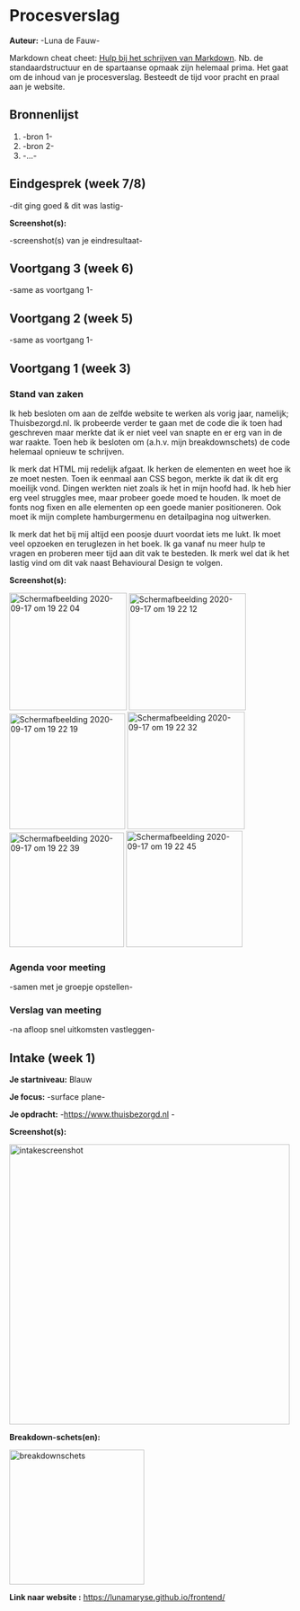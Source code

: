 # Procesverslag
**Auteur:** -Luna de Fauw-

Markdown cheat cheet: [Hulp bij het schrijven van Markdown](https://github.com/adam-p/markdown-here/wiki/Markdown-Cheatsheet). Nb. de standaardstructuur en de spartaanse opmaak zijn helemaal prima. Het gaat om de inhoud van je procesverslag. Besteedt de tijd voor pracht en praal aan je website.



## Bronnenlijst
1. -bron 1-
2. -bron 2-
3. -...-



## Eindgesprek (week 7/8)

-dit ging goed & dit was lastig-

**Screenshot(s):**

-screenshot(s) van je eindresultaat-



## Voortgang 3 (week 6)

-same as voortgang 1-



## Voortgang 2 (week 5)

-same as voortgang 1-



## Voortgang 1 (week 3)

### Stand van zaken

Ik heb besloten om aan de zelfde website te werken als vorig jaar, namelijk; Thuisbezorgd.nl. Ik probeerde verder te gaan met de code die ik toen had geschreven maar merkte dat ik er niet veel van snapte en er erg van in de war raakte. Toen heb ik besloten om (a.h.v. mijn breakdownschets) de code helemaal opnieuw te schrijven. 

Ik merk dat HTML mij redelijk afgaat. Ik herken de elementen en weet hoe ik ze moet nesten. Toen ik eenmaal aan CSS begon, merkte ik dat ik dit erg moeilijk vond. Dingen werkten niet zoals ik het in mijn hoofd had. Ik heb hier erg veel struggles mee, maar probeer goede moed te houden. Ik moet de fonts nog fixen en alle elementen op een goede manier positioneren. Ook moet ik mijn complete hamburgermenu en detailpagina nog uitwerken. 

Ik merk dat het bij mij altijd een poosje duurt voordat iets me lukt. Ik moet veel opzoeken en teruglezen in het boek. Ik ga vanaf nu meer hulp te vragen en proberen meer tijd aan dit vak te besteden. Ik merk wel dat ik het lastig vind om dit vak naast Behavioural Design te volgen. 

**Screenshot(s):**

<img width="209" alt="Schermafbeelding 2020-09-17 om 19 22 04" src="https://user-images.githubusercontent.com/55750162/93505516-411bde00-f91b-11ea-8dc0-422478c3730b.png">
<img width="208" alt="Schermafbeelding 2020-09-17 om 19 22 12" src="https://user-images.githubusercontent.com/55750162/93505523-437e3800-f91b-11ea-9939-ecd969d45f9c.png">
<img width="206" alt="Schermafbeelding 2020-09-17 om 19 22 19" src="https://user-images.githubusercontent.com/55750162/93505526-44af6500-f91b-11ea-8267-58635620f666.png">
<img width="209" alt="Schermafbeelding 2020-09-17 om 19 22 32" src="https://user-images.githubusercontent.com/55750162/93505533-47aa5580-f91b-11ea-8eb5-f51164115b65.png">
<img width="204" alt="Schermafbeelding 2020-09-17 om 19 22 39" src="https://user-images.githubusercontent.com/55750162/93505539-48db8280-f91b-11ea-96b1-da75d61d9396.png">
<img width="207" alt="Schermafbeelding 2020-09-17 om 19 22 45" src="https://user-images.githubusercontent.com/55750162/93505541-4aa54600-f91b-11ea-95db-07526c1e3af8.png">


### Agenda voor meeting

-samen met je groepje opstellen-

### Verslag van meeting

-na afloop snel uitkomsten vastleggen-



## Intake (week 1)

**Je startniveau:** Blauw

**Je focus:** -surface plane-

**Je opdracht:** -https://www.thuisbezorgd.nl -

**Screenshot(s):**

<img width="499" alt="intakescreenshot" src="https://user-images.githubusercontent.com/55750162/92997451-ae8ecf80-f513-11ea-8f33-d75a9df96554.png">

**Breakdown-schets(en):** 

<img width="240" alt="breakdownschets" src="https://user-images.githubusercontent.com/55750162/93504614-049bb280-f91a-11ea-9295-6d7cc652b15b.png">

**Link naar website :** https://lunamaryse.github.io/frontend/

